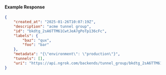 <!-- Code generated for API Clients. DO NOT EDIT. -->

#### Example Response

```json
{
	"created_at": "2025-01-26T10:07:19Z",
	"description": "acme tunnel group",
	"id": "bkdtg_2sA6TTM61CwtJeA7gPoTp136cFc",
	"labels": {
		"baz": "qux",
		"foo": "bar"
	},
	"metadata": "{\"environment\": \"production\"}",
	"tunnels": [],
	"uri": "https://api.ngrok.com/backends/tunnel_group/bkdtg_2sA6TTM61CwtJeA7gPoTp136cFc"
}
```
